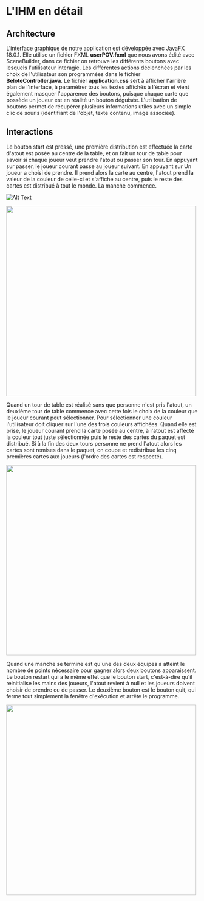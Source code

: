 ﻿# L'IHM en détail

## Architecture
L'interface graphique de notre application est développée avec JavaFX 18.0.1. Elle utilise un fichier FXML **userPOV.fxml** que nous avons édité avec SceneBuilder, dans ce fichier on retrouve les différents boutons avec lesquels l'utilisateur interagie. Les différentes actions déclenchées par les choix de l'utilisateur son programmées dans le fichier **BeloteController.java**. Le fichier **application.css** sert à afficher l'arrière plan de l'interface, à paramétrer tous les textes affichés à l'écran et vient également masquer l'apparence des boutons, puisque chaque carte que possède un joueur est en réalité un bouton déguisée. L'utilisation de boutons permet de récupérer plusieurs informations utiles avec un simple clic de souris (identifiant de l'objet, texte contenu, image associée).

## Interactions
Le bouton start est pressé, une première distribution est effectuée la carte d'atout est posée au centre de la table, et on fait un tour de table pour savoir si chaque joueur veut prendre l'atout ou passer son tour. En appuyant sur passer, le joueur courant passe au joueur suivant. En appuyant sur Un joueur a choisi de prendre. Il prend alors la carte au centre, l'atout prend la valeur de la couleur de celle-ci et s'affiche au centre, puis le reste des cartes est distribué à tout le monde. La manche commence.

![Alt Text](https://github.com/NielsCobat/ProjetLicence_AI_Belotte/blob/master/docs/start.gif)

<img src="https://github.com/NielsCobat/ProjetLicence_AI_Belotte/blob/master/docs/start.gif" width="500" height="500"/>


Quand un tour de table est réalisé sans que personne n'est pris l'atout, un deuxième tour de table commence avec cette fois le choix de la couleur que le joueur courant peut sélectionner. Pour sélectionner une couleur l'utilisateur doit cliquer sur l'une des trois couleurs affichées. Quand elle est prise, le joueur courant prend la carte posée au centre, à l'atout est affecté la couleur tout juste sélectionnée puis le reste des cartes du paquet est distribué. Si à la fin des deux tours personne ne prend l'atout alors les cartes sont remises dans le paquet, on coupe et redistribue les cinq premières cartes aux joueurs (l'ordre des cartes est respecté).

<img src="https://github.com/NielsCobat/ProjetLicence_AI_Belotte/blob/master/docs/choixAtout.gif" width="500" height="500"/>

Quand une manche se termine est qu'une des deux équipes a atteint le nombre de points nécessaire pour gagner alors deux boutons apparaissent. Le bouton restart qui a le même effet que le bouton start, c'est-à-dire qu'il reinitialise les mains des joueurs, l'atout revient à null et les joueurs doivent choisir de prendre ou de passer. Le deuxième bouton est le bouton quit, qui ferme tout simplement la fenêtre d'exécution et arrête le programme.

<img src="https://github.com/NielsCobat/ProjetLicence_AI_Belotte/blob/master/docs/end.gif" width="500" height="500"/>
